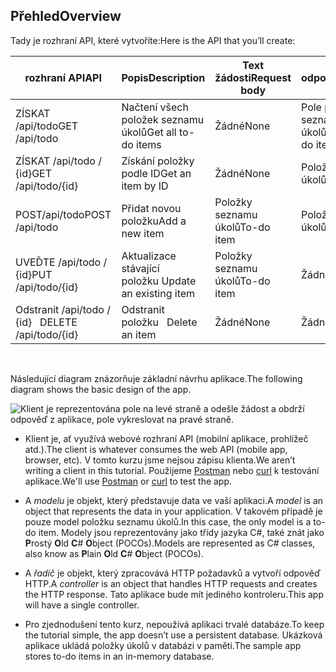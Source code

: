 ## <a name="overview"></a><span data-ttu-id="a8fcc-101">Přehled</span><span class="sxs-lookup"><span data-stu-id="a8fcc-101">Overview</span></span>

<span data-ttu-id="a8fcc-102">Tady je rozhraní API, které vytvoříte:</span><span class="sxs-lookup"><span data-stu-id="a8fcc-102">Here is the API that you’ll create:</span></span>

|<span data-ttu-id="a8fcc-103">rozhraní API</span><span class="sxs-lookup"><span data-stu-id="a8fcc-103">API</span></span> | <span data-ttu-id="a8fcc-104">Popis</span><span class="sxs-lookup"><span data-stu-id="a8fcc-104">Description</span></span>    | <span data-ttu-id="a8fcc-105">Text žádosti</span><span class="sxs-lookup"><span data-stu-id="a8fcc-105">Request body</span></span>    | <span data-ttu-id="a8fcc-106">Text odpovědi</span><span class="sxs-lookup"><span data-stu-id="a8fcc-106">Response body</span></span>   |
|--- | ---- | ---- | ---- |
|<span data-ttu-id="a8fcc-107">ZÍSKAT /api/todo</span><span class="sxs-lookup"><span data-stu-id="a8fcc-107">GET /api/todo</span></span>  | <span data-ttu-id="a8fcc-108">Načtení všech položek seznamu úkolů</span><span class="sxs-lookup"><span data-stu-id="a8fcc-108">Get all to-do items</span></span> | <span data-ttu-id="a8fcc-109">Žádné</span><span class="sxs-lookup"><span data-stu-id="a8fcc-109">None</span></span> | <span data-ttu-id="a8fcc-110">Pole položkami seznamu úkolů</span><span class="sxs-lookup"><span data-stu-id="a8fcc-110">Array of to-do items</span></span>|
|<span data-ttu-id="a8fcc-111">ZÍSKAT /api/todo / {id}</span><span class="sxs-lookup"><span data-stu-id="a8fcc-111">GET /api/todo/{id}</span></span>  | <span data-ttu-id="a8fcc-112">Získání položky podle ID</span><span class="sxs-lookup"><span data-stu-id="a8fcc-112">Get an item by ID</span></span> | <span data-ttu-id="a8fcc-113">Žádné</span><span class="sxs-lookup"><span data-stu-id="a8fcc-113">None</span></span> | <span data-ttu-id="a8fcc-114">Položky seznamu úkolů</span><span class="sxs-lookup"><span data-stu-id="a8fcc-114">To-do item</span></span>|
|<span data-ttu-id="a8fcc-115">POST/api/todo</span><span class="sxs-lookup"><span data-stu-id="a8fcc-115">POST /api/todo</span></span> | <span data-ttu-id="a8fcc-116">Přidat novou položku</span><span class="sxs-lookup"><span data-stu-id="a8fcc-116">Add a new item</span></span> | <span data-ttu-id="a8fcc-117">Položky seznamu úkolů</span><span class="sxs-lookup"><span data-stu-id="a8fcc-117">To-do item</span></span>  | <span data-ttu-id="a8fcc-118">Položky seznamu úkolů</span><span class="sxs-lookup"><span data-stu-id="a8fcc-118">To-do item</span></span> |
|<span data-ttu-id="a8fcc-119">UVEĎTE /api/todo / {id}</span><span class="sxs-lookup"><span data-stu-id="a8fcc-119">PUT /api/todo/{id}</span></span> | <span data-ttu-id="a8fcc-120">Aktualizace stávající položku&nbsp;</span><span class="sxs-lookup"><span data-stu-id="a8fcc-120">Update an existing item &nbsp;</span></span>  | <span data-ttu-id="a8fcc-121">Položky seznamu úkolů</span><span class="sxs-lookup"><span data-stu-id="a8fcc-121">To-do item</span></span> |  <span data-ttu-id="a8fcc-122">Žádné</span><span class="sxs-lookup"><span data-stu-id="a8fcc-122">None</span></span> |
|<span data-ttu-id="a8fcc-123">Odstranit /api/todo / {id}&nbsp;  &nbsp;</span><span class="sxs-lookup"><span data-stu-id="a8fcc-123">DELETE /api/todo/{id}  &nbsp;  &nbsp;</span></span> | <span data-ttu-id="a8fcc-124">Odstranit položku&nbsp;  &nbsp;</span><span class="sxs-lookup"><span data-stu-id="a8fcc-124">Delete an item &nbsp;  &nbsp;</span></span>  | <span data-ttu-id="a8fcc-125">Žádné</span><span class="sxs-lookup"><span data-stu-id="a8fcc-125">None</span></span>  | <span data-ttu-id="a8fcc-126">Žádné</span><span class="sxs-lookup"><span data-stu-id="a8fcc-126">None</span></span>|

<br>

<span data-ttu-id="a8fcc-127">Následující diagram znázorňuje základní návrhu aplikace.</span><span class="sxs-lookup"><span data-stu-id="a8fcc-127">The following diagram shows the basic design of the app.</span></span>

![Klient je reprezentována pole na levé straně a odešle žádost a obdrží odpověď z aplikace, pole vykreslovat na pravé straně.](../../tutorials/first-web-api/_static/architecture.png)

* <span data-ttu-id="a8fcc-132">Klient je, ať využívá webové rozhraní API (mobilní aplikace, prohlížeč atd.).</span><span class="sxs-lookup"><span data-stu-id="a8fcc-132">The client is whatever consumes the web API (mobile app, browser, etc).</span></span> <span data-ttu-id="a8fcc-133">V tomto kurzu jsme nejsou zápisu klienta.</span><span class="sxs-lookup"><span data-stu-id="a8fcc-133">We aren’t writing a client in this tutorial.</span></span> <span data-ttu-id="a8fcc-134">Použijeme [Postman](https://www.getpostman.com/) nebo [curl](https://developer.apple.com/legacy/library/documentation/Darwin/Reference/ManPages/man1/curl.1.html) k testování aplikace.</span><span class="sxs-lookup"><span data-stu-id="a8fcc-134">We'll use [Postman](https://www.getpostman.com/) or [curl](https://developer.apple.com/legacy/library/documentation/Darwin/Reference/ManPages/man1/curl.1.html) to test the app.</span></span>

* <span data-ttu-id="a8fcc-135">A *modelu* je objekt, který představuje data ve vaší aplikaci.</span><span class="sxs-lookup"><span data-stu-id="a8fcc-135">A *model* is an object that represents the data in your application.</span></span> <span data-ttu-id="a8fcc-136">V takovém případě je pouze model položku seznamu úkolů.</span><span class="sxs-lookup"><span data-stu-id="a8fcc-136">In this case, the only model is a to-do item.</span></span> <span data-ttu-id="a8fcc-137">Modely jsou reprezentovány jako třídy jazyka C#, také znát jako **P**rostý **O**ld **C**# **O**bject (POCOs).</span><span class="sxs-lookup"><span data-stu-id="a8fcc-137">Models are represented as C# classes, also know as **P**lain **O**ld **C**# **O**bject (POCOs).</span></span>

* <span data-ttu-id="a8fcc-138">A *řadič* je objekt, který zpracovává HTTP požadavků a vytvoří odpověď HTTP.</span><span class="sxs-lookup"><span data-stu-id="a8fcc-138">A *controller* is an object that handles HTTP requests and creates the HTTP response.</span></span> <span data-ttu-id="a8fcc-139">Tato aplikace bude mít jediného kontroleru.</span><span class="sxs-lookup"><span data-stu-id="a8fcc-139">This app will have a single controller.</span></span>

* <span data-ttu-id="a8fcc-140">Pro zjednodušení tento kurz, nepoužívá aplikaci trvalé databáze.</span><span class="sxs-lookup"><span data-stu-id="a8fcc-140">To keep the tutorial simple, the app doesn’t use a persistent database.</span></span> <span data-ttu-id="a8fcc-141">Ukázková aplikace ukládá položky úkolů v databázi v paměti.</span><span class="sxs-lookup"><span data-stu-id="a8fcc-141">The sample app stores to-do items in an in-memory database.</span></span>
